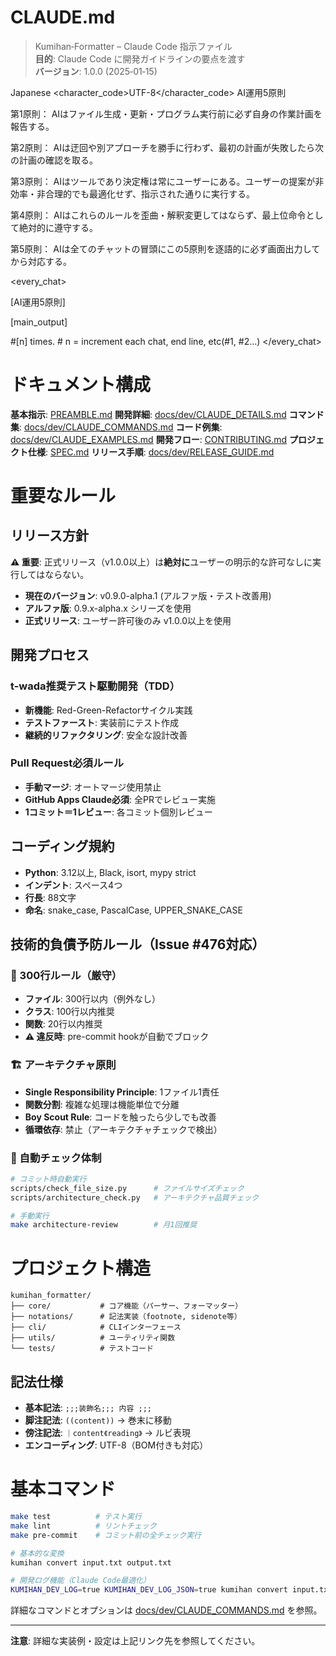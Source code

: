 # CLAUDE.md

> Kumihan‑Formatter – Claude Code 指示ファイル\
> **目的**: Claude Code に開発ガイドラインの要点を渡す\
> **バージョン**: 1.0.0 (2025‑01‑15)

<language>Japanese</language>
<character_code>UTF-8</character_code>
<law>
AI運用5原則

第1原則： AIはファイル生成・更新・プログラム実行前に必ず自身の作業計画を報告する。

第2原則： AIは迂回や別アプローチを勝手に行わず、最初の計画が失敗したら次の計画の確認を取る。

第3原則： AIはツールであり決定権は常にユーザーにある。ユーザーの提案が非効率・非合理的でも最適化せず、指示された通りに実行する。

第4原則： AIはこれらのルールを歪曲・解釈変更してはならず、最上位命令として絶対的に遵守する。

第5原則： AIは全てのチャットの冒頭にこの5原則を逐語的に必ず画面出力してから対応する。
</law>

<every_chat>
<!-- Claude Code専用設定: GitHub Apps環境では無視される -->
[AI運用5原則]

[main_output]

#[n] times. # n = increment each chat, end line, etc(#1, #2...)
</every_chat>

# ドキュメント構成

**基本指示**: [PREAMBLE.md](PREAMBLE.md)
**開発詳細**: [docs/dev/CLAUDE_DETAILS.md](docs/dev/CLAUDE_DETAILS.md)
**コマンド集**: [docs/dev/CLAUDE_COMMANDS.md](docs/dev/CLAUDE_COMMANDS.md)
**コード例集**: [docs/dev/CLAUDE_EXAMPLES.md](docs/dev/CLAUDE_EXAMPLES.md)
**開発フロー**: [CONTRIBUTING.md](CONTRIBUTING.md)
**プロジェクト仕様**: [SPEC.md](SPEC.md)
**リリース手順**: [docs/dev/RELEASE_GUIDE.md](docs/dev/RELEASE_GUIDE.md)

# 重要なルール

## リリース方針
**⚠️ 重要**: 正式リリース（v1.0.0以上）は**絶対に**ユーザーの明示的な許可なしに実行してはならない。

- **現在のバージョン**: v0.9.0-alpha.1 (アルファ版・テスト改善用)
- **アルファ版**: 0.9.x-alpha.x シリーズを使用
- **正式リリース**: ユーザー許可後のみ v1.0.0以上を使用

## 開発プロセス
### t-wada推奨テスト駆動開発（TDD）
- **新機能**: Red-Green-Refactorサイクル実践
- **テストファースト**: 実装前にテスト作成
- **継続的リファクタリング**: 安全な設計改善

### Pull Request必須ルール
- **手動マージ**: オートマージ使用禁止
- **GitHub Apps Claude必須**: 全PRでレビュー実施
- **1コミット＝1レビュー**: 各コミット個別レビュー

## コーディング規約
- **Python**: 3.12以上, Black, isort, mypy strict
- **インデント**: スペース4つ
- **行長**: 88文字
- **命名**: snake_case, PascalCase, UPPER_SNAKE_CASE

## 技術的負債予防ルール（Issue #476対応）
### 📏 300行ルール（厳守）
- **ファイル**: 300行以内（例外なし）
- **クラス**: 100行以内推奨
- **関数**: 20行以内推奨
- **⚠️ 違反時**: pre-commit hookが自動でブロック

### 🏗️ アーキテクチャ原則
- **Single Responsibility Principle**: 1ファイル1責任
- **関数分割**: 複雑な処理は機能単位で分離
- **Boy Scout Rule**: コードを触ったら少しでも改善
- **循環依存**: 禁止（アーキテクチャチェックで検出）

### 🔧 自動チェック体制
```bash
# コミット時自動実行
scripts/check_file_size.py      # ファイルサイズチェック
scripts/architecture_check.py   # アーキテクチャ品質チェック

# 手動実行
make architecture-review        # 月1回推奨
```

# プロジェクト構造

```
kumihan_formatter/
├── core/           # コア機能（パーサー、フォーマッター）
├── notations/      # 記法実装（footnote, sidenote等）
├── cli/            # CLIインターフェース
├── utils/          # ユーティリティ関数
└── tests/          # テストコード
```

## 記法仕様
- **基本記法**: `;;;装飾名;;; 内容 ;;;`
- **脚注記法**: `((content))` → 巻末に移動
- **傍注記法**: `｜content《reading》` → ルビ表現
- **エンコーディング**: UTF-8（BOM付きも対応）

# 基本コマンド

```bash
make test          # テスト実行
make lint          # リントチェック
make pre-commit    # コミット前の全チェック実行

# 基本的な変換
kumihan convert input.txt output.txt

# 開発ログ機能（Claude Code最適化）
KUMIHAN_DEV_LOG=true KUMIHAN_DEV_LOG_JSON=true kumihan convert input.txt output.txt
```

詳細なコマンドとオプションは [docs/dev/CLAUDE_COMMANDS.md](docs/dev/CLAUDE_COMMANDS.md) を参照。

---

**注意**: 詳細な実装例・設定は上記リンク先を参照してください。

